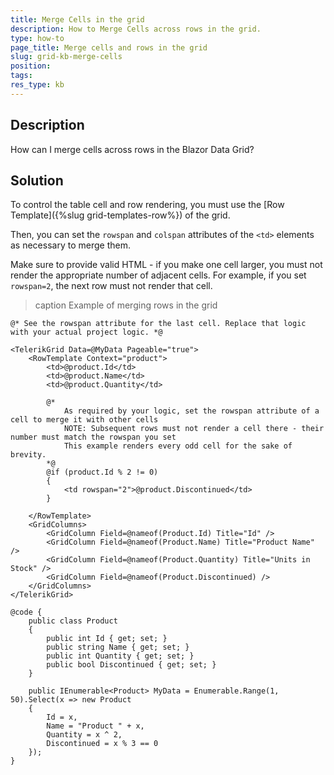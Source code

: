 ```yaml
---
title: Merge Cells in the grid
description: How to Merge Cells across rows in the grid.
type: how-to
page_title: Merge cells and rows in the grid
slug: grid-kb-merge-cells
position: 
tags: 
res_type: kb
---
```



## Description

How can I merge cells across rows in the Blazor Data Grid?


## Solution

To control the table cell and row rendering, you must use the [Row Template]({%slug grid-templates-row%}) of the grid.

Then, you can set the `rowspan` and `colspan` attributes of the `<td>` elements as necessary to merge them.

Make sure to provide valid HTML - if you make one cell larger, you must not render the appropriate number of adjacent cells. For example, if you set `rowspan=2`, the next row must not render that cell.

>caption Example of merging rows in the grid

````CSHTML
@* See the rowspan attribute for the last cell. Replace that logic with your actual project logic. *@

<TelerikGrid Data=@MyData Pageable="true">
    <RowTemplate Context="product">
        <td>@product.Id</td>
        <td>@product.Name</td>
        <td>@product.Quantity</td>

        @* 
            As required by your logic, set the rowspan attribute of a cell to merge it with other cells
            NOTE: Subsequent rows must not render a cell there - their number must match the rowspan you set
            This example renders every odd cell for the sake of brevity.
        *@
        @if (product.Id % 2 != 0)
        {
            <td rowspan="2">@product.Discontinued</td>
        }

    </RowTemplate>
    <GridColumns>
        <GridColumn Field=@nameof(Product.Id) Title="Id" />
        <GridColumn Field=@nameof(Product.Name) Title="Product Name" />
        <GridColumn Field=@nameof(Product.Quantity) Title="Units in Stock" />
        <GridColumn Field=@nameof(Product.Discontinued) />
    </GridColumns>
</TelerikGrid>

@code {
    public class Product
    {
        public int Id { get; set; }
        public string Name { get; set; }
        public int Quantity { get; set; }
        public bool Discontinued { get; set; }
    }

    public IEnumerable<Product> MyData = Enumerable.Range(1, 50).Select(x => new Product
    {
        Id = x,
        Name = "Product " + x,
        Quantity = x ^ 2,
        Discontinued = x % 3 == 0
    });
}
````

